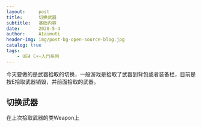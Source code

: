 ```yaml
---
layout:     post
title:      切换武器
subtitle:   基础内容
date:       2020-5-4
author:     AIaimuti
header-img: img/post-bg-open-source-blog.jpg
catalog: true
tags:
    - UE4 C++入门系列
---
```


今天要做的是武器拾取的切换，一般游戏是拾取了武器到背包或者装备栏，目前是按E拾取武器销毁，并前面拾取的武器。

## 切换武器
在上次拾取武器的类Weapon上

